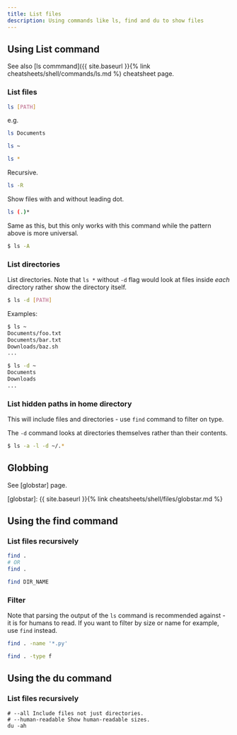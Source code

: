 ```yaml
---
title: List files
description: Using commands like ls, find and du to show files
---
```



## Using List command

See also [ls commmand]({{ site.baseurl }}{% link cheatsheets/shell/commands/ls.md %) cheatsheet page.

### List files

```sh
ls [PATH]
```

e.g.

```sh
ls Documents

ls ~

ls *
```

Recursive.

```sh
ls -R
```

Show files with and without leading dot.

```sh
ls (.)*
```

Same as this, but this only works with this command while the pattern above is more universal.

```sh
$ ls -A
```

### List directories

List directories. Note that `ls *` without `-d` flag would look at files inside _each_ directory rather show the directory itself.

```sh
$ ls -d [PATH]
```

Examples:

```sh
$ ls ~
Documents/foo.txt
Documents/bar.txt
Downloads/baz.sh
...
```

```sh
$ ls -d ~
Documents
Downloads
...
```

### List hidden paths in home directory

This will include files and directories - use `find` command to filter on type.

The `-d` command looks at directories themselves rather than their contents.

```sh
$ ls -a -l -d ~/.*
```


## Globbing

See [globstar] page.

[globstar]: {{ site.baseurl }}{% link cheatsheets/shell/files/globstar.md %}


## Using the find command

### List files recursively

```sh
find .
# OR
find .

find DIR_NAME
```

### Filter

Note that parsing the output of the `ls` command is recommended against - it is for humans to read. If you want to filter by size or name for example, use `find` instead.

```sh
find . -name '*.py'
```

```sh
find . -type f
```

## Using the du command

### List files recursively

```
# --all Include files not just directories.
# --human-readable Show human-readable sizes.
du -ah
```
